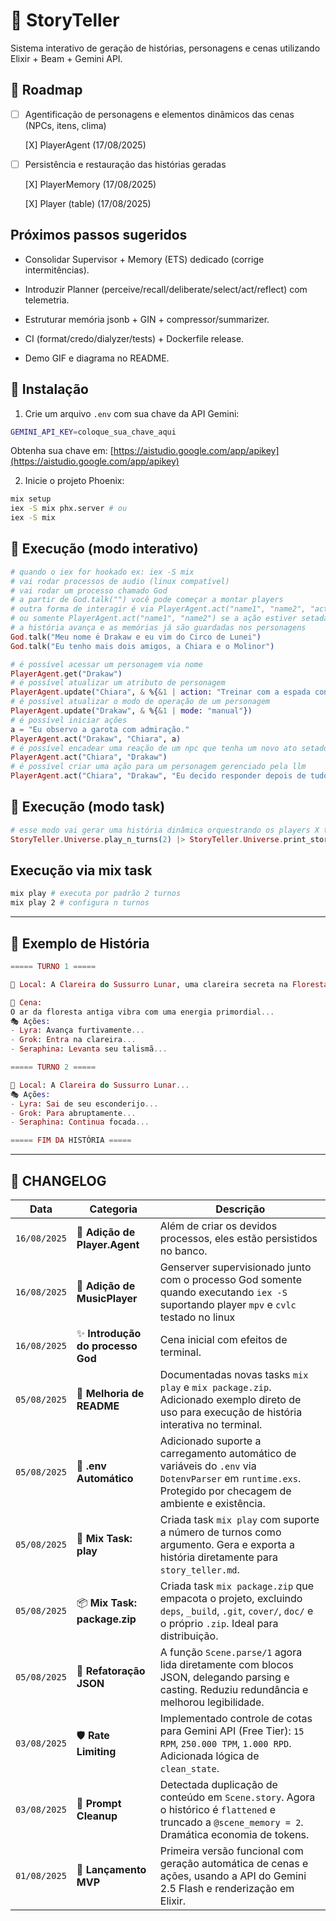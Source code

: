 # 🌌 StoryTeller

Sistema interativo de geração de histórias, personagens e cenas utilizando Elixir + Beam + Gemini API.

## 📍 Roadmap

* [ ] Agentificação de personagens e elementos dinâmicos das cenas (NPCs, itens, clima)
    
    [X] PlayerAgent (17/08/2025)

* [ ] Persistência e restauração das histórias geradas
    
    [X] PlayerMemory (17/08/2025)
    
    [X] Player (table) (17/08/2025)

## Próximos passos sugeridos

* Consolidar Supervisor + Memory (ETS) dedicado (corrige intermitências).

* Introduzir Planner (perceive/recall/deliberate/select/act/reflect) com telemetria.

* Estruturar memória jsonb + GIN + compressor/summarizer.

* CI (format/credo/dialyzer/tests) + Dockerfile release.

* Demo GIF e diagrama no README.

## 🚀 Instalação

1. Crie um arquivo `.env` com sua chave da API Gemini:

```bash
GEMINI_API_KEY=coloque_sua_chave_aqui
```

Obtenha sua chave em: [https://aistudio.google.com/app/apikey](https://aistudio.google.com/app/apikey)

2. Inicie o projeto Phoenix:

```bash
mix setup
iex -S mix phx.server # ou
iex -S mix
``` 

## 🧪 Execução (modo interativo)
```elixir
# quando o iex for hookado ex: iex -S mix
# vai rodar processos de audio (linux compatível)
# vai rodar um processo chamado God
# a partir de God.talk("") você pode começar a montar players
# outra forma de interagir é via PlayerAgent.act("name1", "name2", "action")
# ou somente PlayerAgent.act("name1", "name2") se a ação estiver setada
# a história avança e as memórias já são guardadas nos personagens
God.talk("Meu nome é Drakaw e eu vim do Circo de Lunei")
God.talk("Eu tenho mais dois amigos, a Chiara e o Molinor")

# é possível acessar um personagem via nome
PlayerAgent.get("Drakaw")
# é possível atualizar um atributo de personagem
PlayerAgent.update("Chiara", & %{&1 | action: "Treinar com a espada contra 2 espantalhos"})
# é possível atualizar o modo de operação de um personagem
PlayerAgent.update("Drakaw", & %{&1 | mode: "manual"})
# é possível iniciar ações
a = "Eu observo a garota com admiração."
PlayerAgent.act("Drakaw", "Chiara", a)
# é possível encadear uma reação de um npc que tenha um novo ato setado
PlayerAgent.act("Chiara", "Drakaw")
# é possível criar uma ação para um personagem gerenciado pela llm
PlayerAgent.act("Chiara", "Drakaw", "Eu decido responder depois de tudo.")
```


## 🧪 Execução (modo task)

```elixir
# esse modo vai gerar uma história dinâmica orquestrando os players X turnos
StoryTeller.Universe.play_n_turns(2) |> StoryTeller.Universe.print_story()
```

## Execução via mix task
```bash
mix play # executa por padrão 2 turnos
mix play 2 # configura n turnos
```

---

## 📝 Exemplo de História

```elixir
===== TURNO 1 =====

📍 Local: A Clareira do Sussurro Lunar, uma clareira secreta na Floresta Eterna.

📖 Cena:
O ar da floresta antiga vibra com uma energia primordial...
🎭 Ações:
- Lyra: Avança furtivamente...
- Grok: Entra na clareira...
- Seraphina: Levanta seu talismã...

===== TURNO 2 =====

📍 Local: A Clareira do Sussurro Lunar...
🎭 Ações:
- Lyra: Sai de seu esconderijo...
- Grok: Para abruptamente...
- Seraphina: Continua focada...

===== FIM DA HISTÓRIA =====
```

---

## 📜 CHANGELOG

| Data         | Categoria                 | Descrição                                                                                                                                                 |
| ------------ | ------------------------- | --------------------------------------------------------------------------------------------------------------------------------------------------------- |
| `16/08/2025` | 👤 **Adição de Player.Agent** | Além de criar os devidos processos, eles estão persistidos no banco.               |
| `16/08/2025` | 🎵 **Adição de MusicPlayer** | Genserver supervisionado junto com o processo God somente quando executando `iex -S` suportando player `mpv` e `cvlc` testado no linux               |
| `16/08/2025` | ✨ **Introdução do processo God** | Cena inicial com efeitos de terminal.               |
| `05/08/2025` | 📘 **Melhoria de README** | Documentadas novas tasks `mix play` e `mix package.zip`. Adicionado exemplo direto de uso para execução de história interativa no terminal.               |
| `05/08/2025` | 🔐 **.env Automático**    | Adicionado suporte a carregamento automático de variáveis do `.env` via `DotenvParser` em `runtime.exs`. Protegido por checagem de ambiente e existência. |
| `05/08/2025` | 🧪 **Mix Task: play**     | Criada task `mix play` com suporte a número de turnos como argumento. Gera e exporta a história diretamente para `story_teller.md`.                       |
| `05/08/2025` | 📦 **Mix Task: package.zip**      | Criada task `mix package.zip` que empacota o projeto, excluindo `deps`, `_build`, `.git`, `cover/`, `doc/` e o próprio `.zip`. Ideal para distribuição.   |
| `05/08/2025` | 🔧 **Refatoração JSON**   | A função `Scene.parse/1` agora lida diretamente com blocos JSON, delegando parsing e casting. Reduziu redundância e melhorou legibilidade.                |
| `03/08/2025` | 🛡️ **Rate Limiting** | Implementado controle de cotas para Gemini API (Free Tier): `15 RPM`, `250.000 TPM`, `1.000 RPD`. <br>Adicionada lógica de `clean_state`.          |
| `03/08/2025` | 🧠 **Prompt Cleanup** | Detectada duplicação de conteúdo em `Scene.story`. Agora o histórico é `flattened` e truncado a `@scene_memory = 2`. Dramática economia de tokens. |
| `01/08/2025` | 🎉 **Lançamento MVP** | Primeira versão funcional com geração automática de cenas e ações, usando a API do Gemini 2.5 Flash e renderização em Elixir.                      |
